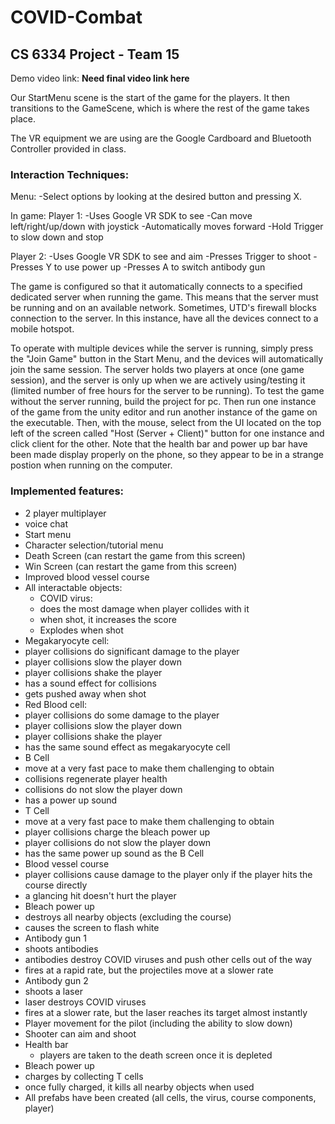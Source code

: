 # COVID-Combat
## CS 6334 Project - Team 15

Demo video link: **Need final video link here**


Our StartMenu scene is the start of the game for the players. It then transitions to the GameScene, which is where the rest of the game takes place.

The VR equipment we are using are the Google Cardboard and Bluetooth Controller provided in class.

### Interaction Techniques:
Menu:
-Select options by looking at the desired button and pressing X.


In game:
Player 1: 
-Uses Google VR SDK to see
-Can move left/right/up/down with joystick
-Automatically moves forward
-Hold Trigger to slow down and stop

Player 2:
-Uses Google VR SDK to see and aim
-Presses Trigger to shoot
-Presses Y to use power up
-Presses A to switch antibody gun

The game is configured so that it automatically connects to a specified dedicated server when running the game. This means that the server must be running and on an available network. Sometimes, UTD's firewall blocks connection to the server. In this instance, have all the devices connect to a mobile hotspot. 

To operate with multiple devices while the server is running, simply press the "Join Game" button in the Start Menu, and the devices will automatically join the same session. The server holds two players at once (one game session), and the server is only up when we are actively using/testing it (limited number of free hours for the server to be running). To test the game without the server running, build the project for pc. Then run one instance of the game from the unity editor and run another instance of the game on the executable. Then, with the mouse, select from the UI located on the top left of the screen called "Host (Server + Client)" button for one instance and click client for the other. Note that the health bar and power up bar have been made display properly on the phone, so they appear to be in a strange postion when running on the computer.

### Implemented features:
- 2 player multiplayer
- voice chat
- Start menu
- Character selection/tutorial menu
- Death Screen (can restart the game from this screen)
- Win Screen (can restart the game from this screen)
- Improved blood vessel course
- All interactable objects:
   - COVID virus:
    - does the most damage when player collides with it
  - when shot, it increases the score
  - Explodes when shot
 - Megakaryocyte cell:
  - player collisions do significant damage to the player
  - player collisions slow the player down
  - player collisions shake the player
  - has a sound effect for collisions
  - gets pushed away when shot
 - Red Blood cell:
  - player collisions do some damage to the player
  - player collisions slow the player down
  - player collisions shake the player
  - has the same sound effect as megakaryocyte cell
 - B Cell
  - move at a very fast pace to make them challenging to obtain
  - collisions regenerate player health
  - collisions do not slow the player down
  - has a power up sound
 - T Cell
  - move at a very fast pace to make them challenging to obtain
  - player collisions charge the bleach power up
  - player collisions do not slow the player down
  - has the same power up sound as the B Cell
 - Blood vessel course
  - player collisions cause damage to the player only if the player hits the course directly
  - a glancing hit doesn't hurt the player
 - Bleach power up
  - destroys all nearby objects (excluding the course)
  - causes the screen to flash white
 - Antibody gun 1
  - shoots antibodies
  - antibodies destroy COVID viruses and push other cells out of the way
  - fires at a rapid rate, but the projectiles move at a slower rate
 - Antibody gun 2
  - shoots a laser
  - laser destroys COVID viruses
  - fires at a slower rate, but the laser reaches its target almost instantly
- Player movement for the pilot (including the ability to slow down)
- Shooter can aim and shoot
- Health bar
  - players are taken to the death screen once it is depleted
- Bleach power up
 - charges by collecting T cells
 - once fully charged, it kills all nearby objects when used
- All prefabs have been created (all cells, the virus, course components, player)


